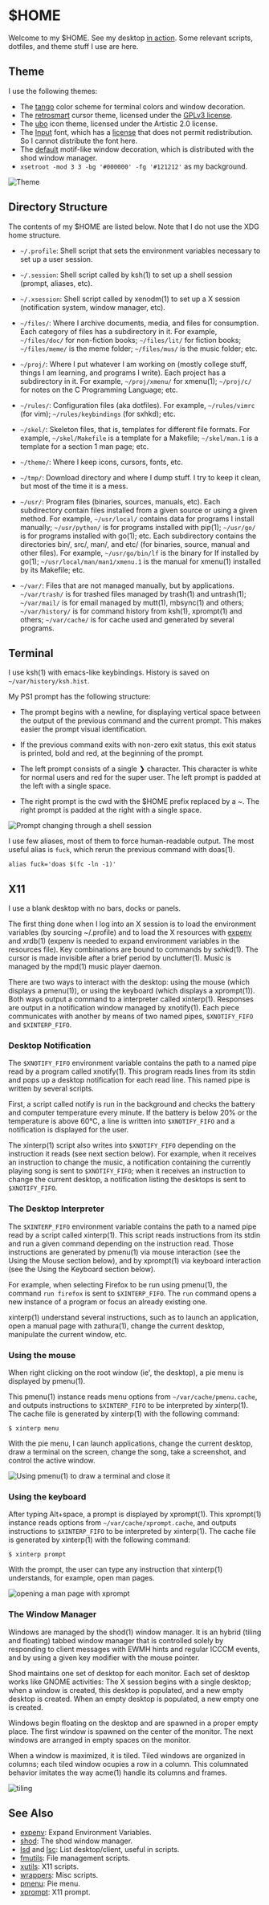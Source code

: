 # $HOME

Welcome to my $HOME.
See my desktop [in action](https://user-images.githubusercontent.com/63266536/108628904-10951e80-743c-11eb-9628-b502ee6e02c7.mp4).
Some relevant scripts, dotfiles, and theme stuff I use are here.

## Theme

I use the following themes:

* The [tango](https://en.wikipedia.org/wiki/Tango_Desktop_Project#Palette)
  color scheme for terminal colors and window decoration.
* The [retrosmart](https://github.com/mdomlop/retrosmart-x11-cursors)
  cursor theme, licensed under the
  [GPLv3 license](https://github.com/mdomlop/retrosmart-x11-cursors/blob/master/LICENSE).
* The [ubo](http://pen-art.ru/icons-ubo-ru.html)
  icon theme, licensed under the Artistic 2.0 license.
* The [Input](https://input.fontbureau.com/)
  font, which has a [license](https://input.fontbureau.com/license/) that does
  not permit redistribution.  So I cannot distribute the font here.
* The [default](theme/decoration.xpm) motif-like window decoration,
  which is distributed with the shod window manager.
* `xsetroot -mod 3 3 -bg '#000000' -fg '#121212'` as my background.

![Theme](https://user-images.githubusercontent.com/63266536/112768373-3c369600-8ff2-11eb-83c6-115950501521.png)

## Directory Structure

The contents of my $HOME are listed below.
Note that I do not use the XDG home structure.

* `~/.profile`:
  Shell script that sets the environment variables necessary to set up a user session.

* `~/.session`:
  Shell script called by ksh(1) to set up a shell session
  (prompt, aliases, etc).

* `~/.xsession`:
  Shell script called by xenodm(1) to set up a X session
  (notification system, window manager, etc).

* `~/files/`:
  Where I archive documents, media, and files for consumption.
  Each category of files has a subdirectory in it.
  For example, `~/files/doc/` for non-fiction books;
  `~/files/lit/` for fiction books;
  `~/files/meme/` is the meme folder;
  `~/files/mus/` is the music folder; etc.

* `~/proj/`:
  Where I put whatever I am working on
  (mostly college stuff, things I am learning, and programs I write).
  Each project has a subdirectory in it.
  For example, `~/proj/xmenu/` for xmenu(1);
  `~/proj/c/` for notes on the C Programming Language; etc.

* `~/rules/`:
  Configuration files (aka dotfiles).
  For example, `~/rules/vimrc` (for vim);
  `~/rules/keybindings` (for sxhkd); etc.

* `~/skel/`:
  Skeleton files, that is, templates for different file formats.
  For example, `~/skel/Makefile` is a template for a Makefile;
  `~/skel/man.1` is a template for a section 1 man page; etc.

* `~/theme/`:
  Where I keep icons, cursors, fonts, etc.

* `~/tmp/`:
  Download directory and where I dump stuff.
  I try to keep it clean, but most of the time it is a mess.

* `~/usr/`:
  Program files (binaries, sources, manuals, etc).
  Each subdirectory contain files installed from a given source or using a given method.
  For example, `~/usr/local/` contains data for programs I install manually;
  `~/usr/python/` is for programs installed with pip(1);
  `~/usr/go/` is for programs installed with go(1); etc.
  Each subdirectory contains the directories bin/, src/, man/, and etc/
  (for binaries, source, manual and other files).
  For example, `~/usr/go/bin/lf` is the binary for lf installed by go(1);
  `~/usr/local/man/man1/xmenu.1` is the manual for xmenu(1) installed by its Makefile; etc.

* `~/var/`:
  Files that are not managed manually, but by applications.
  `~/var/trash/` is for trashed files managed by trash(1) and untrash(1);
  `~/var/mail/` is for email managed by mutt(1), mbsync(1) and others;
  `~/var/history/` is for command history from ksh(1), xprompt(1) and others;
  `~/var/cache/` is for cache used and generated by several programs.


## Terminal

I use ksh(1) with emacs-like keybindings.  History is saved on
`~/var/history/ksh.hist`.

My PS1 prompt has the following structure:

* The prompt begins with a newline, for displaying vertical space
  between the output of the previous command and the current prompt.
  This makes easier the prompt visual identification.

* If the previous command exits with non-zero exit status, this exit
  status is printed, bold and red, at the beginning of the prompt.

* The left prompt consists of a single ❯ character.  This character is
  white for normal users and red for the super user.  The left prompt
  is padded at the left with a single space.

* The right prompt is the cwd with the $HOME prefix replaced by a ~.
  The right prompt is padded at the right with a single space.

![Prompt changing through a shell session](https://user-images.githubusercontent.com/63266536/107708355-422f1c80-6cbb-11eb-9ed5-ab93aa8a82e2.gif)

I use few aliases, most of them to force human-readable output.  The
most useful alias is `fuck`, which rerun the previous command with
doas(1).

	alias fuck='doas $(fc -ln -1)'

## X11

I use a blank desktop with no bars, docks or panels.

The first thing done when I log into an X session is to load the
environment variables (by sourcing ~/.profile) and to load the X
resources with [expenv](https://github.com/phillbush/expenv) and
xrdb(1) (expenv is needed to expand environment variables in the
resources file).  Key combinations are bound to commands by sxhkd(1).
The cursor is made invisible after a brief period by unclutter(1).
Music is managed by the mpd(1) music player daemon.

There are two ways to interact with the desktop: using the mouse
(which displays a pmenu(1)), or using the keyboard (which displays a
xprompt(1)).  Both ways output a command to a interpreter called
xinterp(1).  Responses are output in a notification window managed by
xnotify(1).  Each piece communicates with another by means of two named
pipes, `$XNOTIFY_FIFO` and `$XINTERP_FIFO`.

### Desktop Notification

The `$XNOTIFY_FIFO` environment variable contains the path to a named
pipe read by a program called xnotify(1).  This program reads lines
from its stdin and pops up a desktop notification for each read line.
This named pipe is written by several scripts.

First, a script called notify is run in the background and checks the
battery and computer temperature every minute.  If the battery is below
20% or the temperature is above 60°C, a line is written into
`$XNOTIFY_FIFO` and a notification is displayed for the user.

The xinterp(1) script also writes into `$XNOTIFY_FIFO` depending on the
instruction it reads (see next section below).  For example, when it
receives an instruction to change the music, a notification containing
the currently playing song is sent to `$XNOTIFY_FIFO`; when it receives
an instruction to change the current desktop, a notification listing
the desktops is sent to `$XNOTIFY_FIFO`.

### The Desktop Interpreter

The `$XINTERP_FIFO` environment variable contains the path to a named
pipe read by a script called xinterp(1).  This script reads
instructions from its stdin and run a given command depending on the
instruction read.  Those instructions are generated by pmenu(1) via
mouse interaction (see the Using the Mouse section below), and by
xprompt(1) via keyboard interaction (see the Using the Keyboard section
below).

For example, when selecting Firefox to be run using pmenu(1), the
command `run firefox` is sent to `$XINTERP_FIFO`.  The `run` command opens
a new instance of a program or focus an already existing one.

xinterp(1) understand several instructions, such as to launch an
application, open a manual page with zathura(1), change the current
desktop, manipulate the current window, etc.

### Using the mouse

When right clicking on the root window (ie', the desktop), a pie menu
is displayed by pmenu(1).

This pmenu(1) instance reads menu options from `~/var/cache/pmenu.cache`,
and outputs instructions to `$XINTERP_FIFO` to be interpreted by
xinterp(1).  The cache file is generated by xinterp(1) with the
following command:

	$ xinterp menu

With the pie menu, I can launch applications, change the current
desktop, draw a terminal on the screen, change the song, take a
screenshot, and control the active window.

![Using pmenu(1) to draw a terminal and close it](https://user-images.githubusercontent.com/63266536/107714261-df428300-6cc4-11eb-9221-1acfe8a4f383.gif)

### Using the keyboard

After typing Alt+space, a prompt is displayed by xprompt(1).
This xprompt(1) instance reads options from `~/var/cache/xprompt.cache`,
and outputs instructions to `$XINTERP_FIFO` to be interpreted by
xinterp(1).  The cache file is generated by xinterp(1) with the
following command:

	$ xinterp prompt

With the prompt, the user can type any instruction that xinterp(1)
understands, for example, open man pages.

![opening a man page with xprompt](https://user-images.githubusercontent.com/63266536/107714641-8e7f5a00-6cc5-11eb-9720-de72889b860d.gif)

### The Window Manager

Windows are managed by the shod(1) window manager.  It is an hybrid
(tiling and floating) tabbed window manager that is controlled solely by
responding to client messages with EWMH hints and regular ICCCM events,
and by using a given key modifier with the mouse pointer.

Shod maintains one set of desktop for each monitor.  Each set of
desktop works like GNOME activities: The X session begins with a single
desktop; when a window is created, this desktop is populated, and a new
empty desktop is created.  When an empty desktop is populated, a new
empty one is created.

Windows begin floating on the desktop and are spawned in a proper empty
place.  The first window is spawned on the center of the monitor.  The
next windows are arranged in empty spaces on the monitor.

When a window is maximized, it is tiled.  Tiled windows are organized
in columns; each tiled window ocupies a row in a column.  This
columnated behavior imitates the way acme(1) handle its columns and
frames.

![tiling](https://user-images.githubusercontent.com/63266536/112768642-51f88b00-8ff3-11eb-99c2-f2e7b8fbd1a4.png)

## See Also

* [expenv](https://github.com/phillbush/expenv): Expand Environment Variables.
* [shod](https://github.com/phillbush/shod): The shod window manager.
* [lsd](https://github.com/phillbush/lsd) and
  [lsc](https://github.com/phillbush/lsc): List desktop/client, useful in scripts.
* [fmutils](https://github.com/phillbush/fmutils): File management scripts.
* [xutils](https://github.com/phillbush/xutils): X11 scripts.
* [wrappers](https://github.com/phillbush/wrappers): Misc scripts.
* [pmenu](https://github.com/phillbush/pmenu): Pie menu.
* [xprompt](https://github.com/phillbush/xprompt): X11 prompt.
